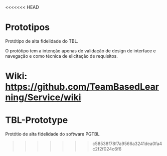 <<<<<<< HEAD
# Prototipos

Protótipo de alta fidelidade do TBL.

O protótipo tem a intenção apenas de validação de design de interface e navegação e como técnica de elicitação de requisitos.

Wiki: https://github.com/TeamBasedLearning/Service/wiki
=======
# TBL-Prototype
Protótio de alta fidelidade do software PGTBL
>>>>>>> c58538f78f7a9566a3241dea0fa4c2f2f024c6f6
